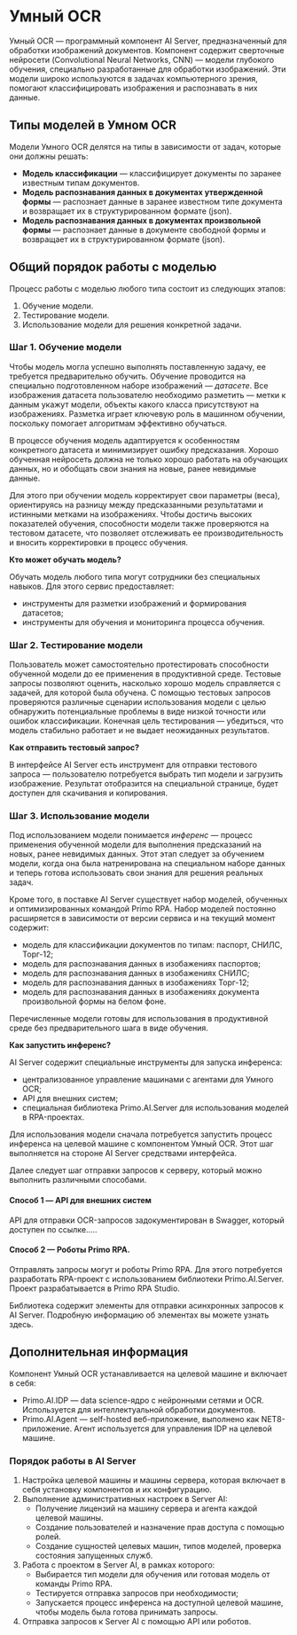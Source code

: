# Умный OCR

Умный OCR — программный компонент AI Server, предназначенный для обработки изображений документов. Компонент содержит сверточные нейросети (Convolutional Neural Networks, CNN) — модели глубокого обучения, специально разработанные для обработки изображений. Эти модели широко используются в задачах компьютерного зрения, помогают классифицировать изображения и распознавать в них данные.

## Типы моделей в Умном OCR
Модели Умного OCR делятся на типы в зависимости от задач, которые они должны решать:
* **Модель классификации** — классифицирует документы по заранее известным типам документов.
* **Модель распознавания данных в документах утвержденной формы** — распознает данные в заранее известном типе документа и возвращает их в структурированном формате (json).
* **Модель распознавания данных в документах произвольной формы** — распознает данные в документе свободной формы и возвращает их в структурированном формате (json).

## Общий порядок работы с моделью
Процесс работы с моделью любого типа состоит из следующих этапов:
1. Обучение модели.
1. Тестирование модели.
1. Использование модели для решения конкретной задачи.

### Шаг 1. Обучение модели
Чтобы модель могла успешно выполнять поставленную задачу, ее требуется предварительно обучить. Обучение проводится на специально подготовленном наборе изображений — *датасете*. Все изображения датасета пользователю необходимо разметить — метки к данным укажут модели, объекты какого класса присутствуют на изображениях. Разметка играет ключевую роль в машинном обучении, поскольку помогает алгоритмам эффективно обучаться.

В процессе обучения модель адаптируется к особенностям конкретного датасета и минимизирует ошибку предсказания. Хорошо обученная нейросеть должна не только хорошо работать на обучающих данных, но и обобщать свои знания на новые, ранее невидимые данные.

Для этого при обучении модель корректирует свои параметры (веса), ориентируясь на разницу между предсказанными результатами и истинными метками на изображениях. Чтобы достичь высоких показателей обучения, способности модели также проверяются на тестовом датасете, что позволяет отслеживать ее производительность и вносить корректировки в процесс обучения.

**Кто может обучать модель?**

Обучать модель любого типа могут сотрудники без специальных навыков. Для этого сервис предоставляет:
* инструменты для разметки изображений и формирования датасетов;
* инструменты для обучения и мониторинга процесса обучения.


### Шаг 2. Тестирование модели

Пользователь может самостоятельно протестировать способности обученной модели до ее применения в продуктивной среде. Тестовые запросы позволяют оценить, насколько хорошо модель справляется с задачей, для которой была обучена. С помощью тестовых запросов проверяются различные сценарии использования модели с целью обнаружить потенциальные проблемы в виде низкой точности или ошибок классификации. Конечная цель тестирования — убедиться, что модель стабильно работает и не выдает неожиданных результатов.

**Как отправить тестовый запрос?**

В интерфейсе AI Server есть инструмент для отправки тестового запроса — пользователю потребуется выбрать тип модели и загрузить изображение. Результат отобразится на специальной странице, будет доступен для скачивания и копирования.


### Шаг 3. Использование модели

Под использованием модели понимается *инференс* — процесс применения обученной модели для выполнения предсказаний на новых, ранее невидимых данных. Этот этап следует за обучением модели, когда она была натренирована на специальном наборе данных и теперь готова использовать свои знания для решения реальных задач.

Кроме того, в поставке AI Server существует набор моделей, обученных и оптимизированных командой Primo RPA. Набор моделей постоянно расширяется в зависимости от версии сервиса и на текущий момент содержит:
* модель для классификации документов по типам: паспорт, СНИЛС, Торг-12;
* модель для распознавания данных в изобажениях паспортов;
* модель для распознавания данных в изобажениях СНИЛС;
* модель для распознавания данных в изобажениях Торг-12;
* модель для распознавания данных в изобажениях документа произвольной формы на белом фоне.

Перечисленные модели готовы для использования в продуктивной среде без предварительного шага в виде обучения.


**Как запустить инференс?**

AI Server содержит специальные инструменты для запуска инференса:
* централизованное управление машинами с агентами для Умного OCR;
* API для внешних систем;
* специальная библиотека Primo.AI.Server для использования моделей в RPA-проектах.

Для использования модели сначала потребуется запустить процесс инференса на целевой машине с компонентом Умный OCR. Этот шаг выполняется на стороне AI Server средствами интерфейса.

Далее следует шаг отправки запросов к серверу, который можно выполнить различными способами.

#### Способ 1 — API для внешних систем 
API для отправки OCR-запросов задокументирован в Swagger, который доступен по ссылке.....

#### Способ 2 — Роботы Primo RPA. 
Отправлять запросы могут и роботы Primo RPA. Для этого потребуется разработать RPA-проект с использованием библиотеки Primo.AI.Server. Проект разрабатывается в Primo RPA Studio. 

Библиотека содержит элементы для отправки асинхронных запросов к AI Server. Подробную информацию об элементах вы можете узнать здесь.


## Дополнительная информация

Компонент Умный OCR устанавливается на целевой машине и включает в себя:
* Primo.AI.IDP — data science-ядро с нейронными сетями и OCR. Используется для интеллектуальной обработки документов.
* Primo.AI.Agent — self-hosted веб-приложение, выполнено как NET8-приложение. Агент используется для управления IDP на целевой машине.


### Порядок работы в AI Server

1. Настройка целевой машины и машины сервера, которая включает в себя установку компонентов и их конфигурацию.
1. Выполнение административных настроек в Server AI:
   * Получение лицензий на машину сервера и агента каждой целевой машины.
   * Создание пользователей и назначение прав доступа с помощью ролей.
   * Создание сущностей целевых машин, типов моделей, проверка состояния запущенных служб.
1. Работа с проектом в Server AI, в рамках которого:
   * Выбирается тип модели для обучения или готовая модель от команды Primo RPA.
   * Тестируется отправка запросов при необходимости;
   * Запускается процесс инференса на доступной целевой машине, чтобы модель была готова принимать запросы.
1. Отправка запросов к Server AI с помощью API или роботов.


